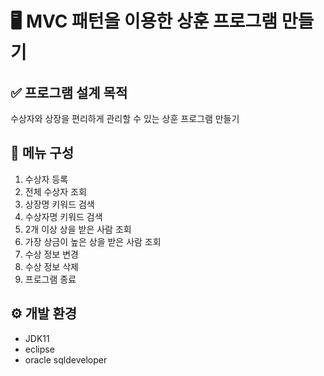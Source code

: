 # 🖥️ MVC 패턴을 이용한 상훈 프로그램 만들기 

## ✅ 프로그램 설계 목적
수상자와 상장을 편리하게 관리할 수 있는 상훈 프로그램 만들기

## 📝 메뉴 구성
1. 수상자 등록
2. 전체 수상자 조회
3. 상장명 키워드 검색
4. 수상자명 키워드 검색
5. 2개 이상 상을 받은 사람 조회
6. 가장 상금이 높은 상을 받은 사람 조회
7. 수상 정보 변경
8. 수상 정보 삭제
0. 프로그램 종료

## ⚙️ 개발 환경
- JDK11
- eclipse
- oracle sqldeveloper
